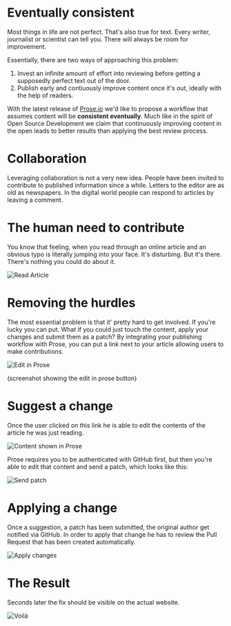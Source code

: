 # Eventually consistent

Most things in life are not perfect. That's also true for text. Every writer, journalist or scientist can tell you. There will always be room for improvement.

Essentially, there are two ways of approaching this problem:

1. Invest an infinite amount of effort into reviewing before getting a supposedly perfect text out of the door.
2. Publish early and contiuously improve content once it's out, ideally with the help of readers.

With the latest release of [Prose.io](http://prose.io) we'd like to propose a workflow that assumes content will be **consistent eventually**. Much like in the spirit of Open Source Development we claim that continuously improving content in the open leads to better results than applying the best review process.

# Collaboration

Leveraging collaboration is not a very new idea. People have been invited to contribute to published information since a while. Letters to the editor are as old as newspapers. In the digital world people can respond to articles by leaving a comment.

# The human need to contribute

You know that feeling, when you read through an online article and an obvious typo is literally jumping into your face. It's disturbing. But it's there. There's nothing you could do about it.

![Read Article](http://farm8.staticflickr.com/7136/7686114380_53c5cc53f0.jpg)

# Removing the hurdles

The most essential problem is that it' pretty hard to get involved. If you're lucky you can put. What if you could just touch the content, apply your changes and submit them as a patch? By integrating your publishing workflow with Prose, you can put a link next to your article allowing users to make contributions.

![Edit in Prose](http://farm9.staticflickr.com/8429/7686113722_2e2044fdff.jpg)


(screenshot showing the edit in prose button)

# Suggest a change

Once the user clicked on this link he is able to edit the contents of the article he was just reading.

![Content shown in Prose](http://farm9.staticflickr.com/8426/7686114230_c5bc0b2927.jpg)

Prose requires you to be authenticated with GitHub first, but then you're able to edit that content and send a patch, which looks like this:

![Send patch](http://farm8.staticflickr.com/7277/7686114584_47440d2783.jpg)


# Applying a change

Once a suggestion, a patch has been submitted, the original author get notified via GitHub. In order to apply that change he has to review the Pull Request that has been created automatically.

![Apply changes](http://farm9.staticflickr.com/8421/7686113582_ae24d9fcd4.jpg)


# The Result

Seconds later the fix should be visible on the actual website.

![Voilá](http://farm8.staticflickr.com/7107/7686113394_48d9fb649a.jpg)